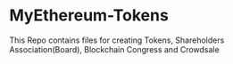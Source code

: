 # MyEthereum-Tokens
This Repo contains files for creating Tokens, Shareholders Association(Board), Blockchain Congress and Crowdsale
